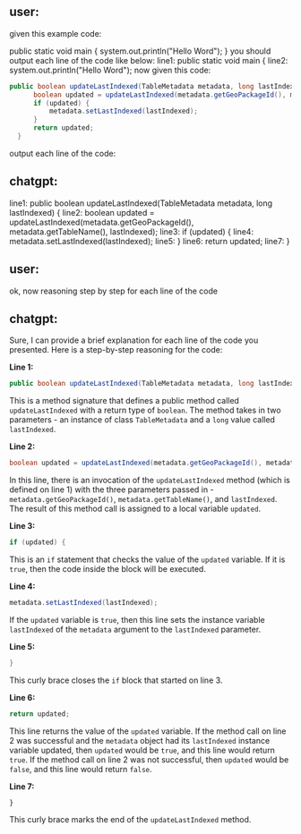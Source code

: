 

## user: 

given this example code: 

 public static void main { 
  system.out.println("Hello Word"); 
 } 
 you should output each line of the code like below: 
 line1: public static void main { 
  line2:      system.out.println("Hello Word");
 now given this code: 
  ```java
public boolean updateLastIndexed(TableMetadata metadata, long lastIndexed) {
        boolean updated = updateLastIndexed(metadata.getGeoPackageId(), metadata.getTableName(), lastIndexed);
        if (updated) {
            metadata.setLastIndexed(lastIndexed);
        }
        return updated;
    }
```

  output each line of the code:

## chatgpt: 

line1: public boolean updateLastIndexed(TableMetadata metadata, long lastIndexed) {
line2:     boolean updated = updateLastIndexed(metadata.getGeoPackageId(), metadata.getTableName(), lastIndexed);
line3:     if (updated) {
line4:         metadata.setLastIndexed(lastIndexed);
line5:     }
line6:     return updated;
line7: }

## user: 

ok, now reasoning step by step for each line of the code

## chatgpt: 

Sure, I can provide a brief explanation for each line of the code you presented. Here is a step-by-step reasoning for the code:

**Line 1:** 

```java
public boolean updateLastIndexed(TableMetadata metadata, long lastIndexed) {
```

This is a method signature that defines a public method called `updateLastIndexed` with a return type of `boolean`. The method takes in two parameters - an instance of class `TableMetadata` and a `long` value called `lastIndexed`.

**Line 2:**

```java
boolean updated = updateLastIndexed(metadata.getGeoPackageId(), metadata.getTableName(), lastIndexed);
```

In this line, there is an invocation of the `updateLastIndexed` method (which is defined on line 1) with the three parameters passed in - `metadata.getGeoPackageId()`, `metadata.getTableName()`, and `lastIndexed`. The result of this method call is assigned to a local variable `updated`.

**Line 3:**

```java
if (updated) {
```

This is an `if` statement that checks the value of the `updated` variable. If it is `true`, then the code inside the block will be executed.

**Line 4:**

```java
metadata.setLastIndexed(lastIndexed);
```

If the `updated` variable is `true`, then this line sets the instance variable `lastIndexed` of the `metadata` argument to the `lastIndexed` parameter.

**Line 5:**

```java
}
```

This curly brace closes the `if` block that started on line 3.

**Line 6:**

```java
return updated;
```

This line returns the value of the `updated` variable. If the method call on line 2 was successful and the `metadata` object had its `lastIndexed` instance variable updated, then `updated` would be `true`, and this line would return `true`. If the method call on line 2 was not successful, then `updated` would be `false`, and this line would return `false`.

**Line 7:**

```
}
```

This curly brace marks the end of the `updateLastIndexed` method.